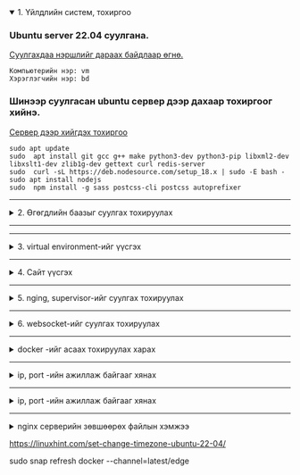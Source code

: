 <details open>
<summary>1. Үйлдлийн систем, тохиргоо</summary>


### Ubuntu server 22.04 суулгана.

<ins> Суулгахдаа нэршлийг дараах байдлаар өгнө. </ins>
```
Компьютерийн нэр: vm
Хэрэглэгчийн нэр: bd
```

### Шинээр суулгасан ubuntu сервер дээр дахаар тохиргоог хийнэ.

<ins> Сервер дээр хийгдэх тохиргоо </ins>
```
sudo apt update
sudo  apt install git gcc g++ make python3-dev python3-pip libxml2-dev libxslt1-dev zlib1g-dev gettext curl redis-server
sudo  curl -sL https://deb.nodesource.com/setup_18.x | sudo -E bash -
sudo apt install nodejs
sudo  npm install -g sass postcss-cli postcss autoprefixer
```

</details>

---
<details>
<summary> 2. Өгөгдлийн баазыг суулгах тохируулах</summary>


<ins>Баазыг дараах командын тусламжтайгаар суулгана </ins>
```
sudo apt update
sudo apt install mariadb-server libmysqlclient-dev
```

<ins>Баазыг шинээр үүсгэх </ins>

```
sudo mysql
CREATE DATABASE dmoj DEFAULT CHARACTER SET utf8mb4 DEFAULT COLLATE utf8mb4_general_ci;
GRANT ALL PRIVILEGES ON dmoj.* TO 'dmoj'@'localhost' IDENTIFIED BY 'db123';
exit
```


<ins>Баазыг unicode дэмждэг болгон тохируулах</ins>
```
sudo -i
mysql_tzinfo_to_sql /usr/share/zoneinfo | sed -e "s/Local time zone must be set--see zic manual page/local/" | mysql -u root mysql

exit
```

</details>

---



---
<details>
<summary> 3. virtual environment-ийг үүсгэх</summary>

```
sudo apt install python3.10-venv

python3 -m venv venv
. venv/bin/activate
```
</details>


---
<details>
<summary> 4. Сайт үүсгэх</summary>

<ins>Сайт үүсгэхдээ github-аас үүсгэж болно</ins>

```
(venv) $ git clone https://github.com/DMOJ/site.git
(venv) $ cd site
(venv) $ git checkout v4.0.0  //Үүнийг өгөхгүй байж болно
(venv) $ git submodule init
(venv) $ git submodule update
```


<ins>site -ийг шууд хуулж болно(FileZilla ашиглан)</ins>

```
(venv) $ sudo chmod 777 -R /home/bd/site/
(venv) $ sudo chmod 777 -R /tmp/
(venv) $ sudo mkdir /mnt/problems/
(venv) $ sudo chmod 777 -R /mnt/problems/
(venv) $ cd site/
```

<ins>Нэмэлт сангуудыг суулгах</ins>
```
(venv) $ pip3 install -r requirements.txt
(venv) $ pip3 install mysqlclient
(venv) $ pip3 install pymysql
(venv) $ python3 manage.py check
```

<ins>build хийж static файлуудыг үүсгэх</ins>

статик файл нь dmoj/local_settings.py файлын STATIC_ROOT хэсэгт заасан фолдер руу үүснэ.
```
(venv) $ ./make_style.sh
(venv) $ python3 manage.py collectstatic
(venv) $ python3 manage.py compilemessages
(venv) $ python3 manage.py compilejsi18n
```

<ins>Өгөгдлийн баазын хүснэгт үүсгэх, жишээ өгөгдөл оруулах</ins>
```
(venv) $ python3 manage.py migrate
(venv) $ python3 manage.py loaddata navbar
(venv) $ python3 manage.py loaddata language_small
(venv) $ python3 manage.py loaddata demo
(venv) $ python3 manage.py createsuperuser
```

<ins>redis сервер суулгах, тестлэх</ins>
```
(venv) $ sudo service redis-server start
(venv) $ python3 manage.py runserver 0.0.0.0:8000
(venv) $ python3 manage.py runbridged
(venv) $ pip3 install Redis

(venv) $ celery -A dmoj_celery worker

(venv) $ pip3 install uwsgi
(venv) $ uwsgi --ini uwsgi.ini
```

</details>




---
<details>
<summary> 5. nging, supervisor-ийг суулгах тохируулах</summary>

<ins>Суулгах, тохируулах</ins>
```
sudo apt install supervisor
sudo apt install nginx


sudo cp /home/bd/site/conf/site.conf /etc/supervisor/conf.d/site.conf
sudo cp /home/bd/site/conf/bridged.conf /etc/supervisor/conf.d/bridged.conf
sudo cp /home/bd/site/conf/celery.conf /etc/supervisor/conf.d/celery.conf
sudo cp /home/bd/site/conf/wsevent.conf /etc/supervisor/conf.d/wsevent.conf
sudo cp /home/bd/site/conf/default /etc/nginx/sites-available/default
sudo cp /home/bd/site/conf/judge.yml /mnt/problems/judge.yml
sudo nano /mnt/problems/judge.yml
sudo nano /home/bd/site/dmoj/local_settings.py

sudo supervisorctl update
sudo supervisorctl status
sudo supervisorctl restart all

sudo nginx -t
sudo service nginx reload
```

</details>


---
<details>
<summary> 6. websocket-ийг суулгах тохируулах</summary>

```
(dmojsite) $ npm install qu ws simplesets
(dmojsite) $ pip3 install websocket-client

sudo supervisorctl update
sudo supervisorctl restart bridged
sudo supervisorctl restart site
sudo supervisorctl restart all
sudo supervisorctl status
sudo service nginx restart

```
</details>



---
<details>
<summary> docker -ийг асаах тохируулах харах</summary>


<ins>Баазыг дараах командын тусламжтайгаар суулгана </ins>
```
sudo docker ps
sudo docker ps -a
sudo docker ps
sudo docker stop <container_name, ID>
sudo docker start <container_name, ID>
sudo docker restart <container_name, ID>
sudo docker exec -t judge bash

sudo docker container prune



sudo chmod u-x /home/bd/site/conf/moj.sh

```


</details>


---
<details>
<summary> ip, port -ийн ажиллаж байгааг хянах</summary>

<ins>Идэвхитэй ажиллаж байгаа портыг сонсох </ins>
```
sudo apt install net-tools
netstat -tulnp | grep LISTEN

```


</details>


---
<details>
<summary> ip, port -ийн ажиллаж байгааг хянах</summary>

<ins>Файлын нэрийг солих </ins>
```
sudo apt install rename
rename -h
rename --help

rename -v  's/\)\.txt/\.in/' test_input*
rename -v  's/\)\.txt/\.out/' test_output*
rename -v  's/(test_input\ \(|test_output\ \()//' *


sudo apt install mmv
mmv -h

mmv 'modulo.in.*' '#1.in'
mmv 'modulo.out.*' '#1.out'

```

[Холбогдох сайт](https://manpages.ubuntu.com/manpages/focal/man1/mmv.1.html)


[Холбогдох сайт](https://phoenixnap.com/kb/rename-file-linux)

</details>





---
<details>
<summary> nginx серверийн зөвшөөрөх файлын хэмжээ</summary>

nginx нь defaul-аараа upload хийх файлын хэмжээг хязгаарласан байдаг. Үүнийг өөрчлөхийн тулд дараах камандыг гүйцэтгэх хэрэгэтэй
<ins>default файл дотор доорх кодыг оруулах </ins>
```
client_max_body_size 10000M;
```
default файлд дараах байдлаар харагдана. зөвхөн хэсгийг нь доор харууллаа
```
server {
    listen       80;
    listen       [::]:80;

    # Change port to 443 and do the nginx ssl stuff if you want it.

    # Change server name to the HTTP hostname you are using.
    # You may also make this the default server by listening with default_server,
    # if you disable the default nginx server declared.
    server_name 127.0.0.1;

    # -----------upload хийх файлын хэмжээг заах-----------
    client_max_body_size 100M;

    add_header X-UA-Compatible "IE=Edge,chrome=1";
    add_header X-Content-Type-Options nosniff;
    add_header X-XSS-Protection "1; mode=block";

    charset utf-8;
    try_files $uri @icons;
    error_page 502 504 /502.html;

    location ~ ^/502\.html$|^/logo\.png$|^/robots\.txt$ {
        root /home/bd/site;
    }


```
Энэхүү өөрчлөлтийг хийсний дараа дараах командыг гүйцэтгэж өөрчлөлийг баталгаажуулна


```
sudo cp /home/bd/site/conf/default /etc/nginx/sites-available/default


sudo service nginx restart
sudo service nginx reload
```


</details>



https://linuxhint.com/set-change-timezone-ubuntu-22-04/


sudo snap refresh docker --channel=latest/edge
